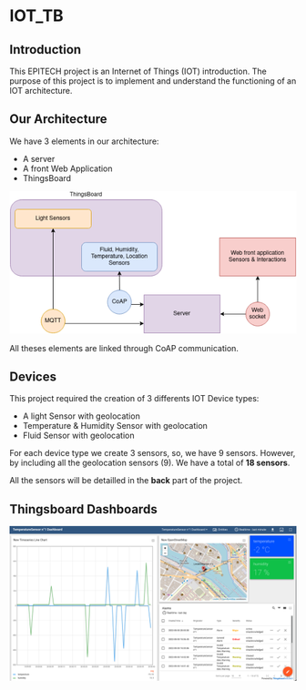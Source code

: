 # IOT_TB

## Introduction

This EPITECH project is an Internet of Things (IOT) introduction.
The purpose of this project is to implement and understand the functioning of an IOT architecture.

## Our Architecture

We have 3 elements in our architecture:
- A server
- A front Web Application
- ThingsBoard

![IOT Architecture](/assets/Architecture_diagram.png)

All theses elements are linked through CoAP communication.

## Devices

This project required the creation of 3 differents IOT Device types:
  - A light Sensor with geolocation
  - Temperature & Humidity Sensor with geolocation
  - Fluid Sensor with geolocation

For each device type we create 3 sensors, so, we have 9 sensors. However, by including all the geolocation sensors (9).
We have a total of **18 sensors**.

All the sensors will be detailled in the **back** part of the project.

## Thingsboard Dashboards

![Screenshot](./assets/temperatureDashboardScreen.png)